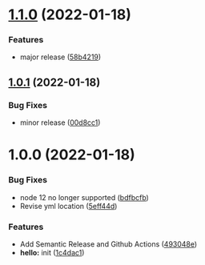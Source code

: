 # [1.1.0](https://github.com/jactec/semantic-release/compare/v1.0.1...v1.1.0) (2022-01-18)


### Features

* major release ([58b4219](https://github.com/jactec/semantic-release/commit/58b4219908a73542a028922b19ed3d3d8d1ed5f3))

## [1.0.1](https://github.com/jactec/semantic-release/compare/v1.0.0...v1.0.1) (2022-01-18)


### Bug Fixes

* minor release ([00d8cc1](https://github.com/jactec/semantic-release/commit/00d8cc1b1040151c085ed4c0a3b5ad739724fc87))

# 1.0.0 (2022-01-18)


### Bug Fixes

* node 12 no longer supported ([bdfbcfb](https://github.com/jactec/semantic-release/commit/bdfbcfb231cddecd9ef313895591d2a5a18b42f7))
* Revise yml location ([5eff44d](https://github.com/jactec/semantic-release/commit/5eff44d2b82a09fbfa4d45ee43ab7a9685780a36))


### Features

* Add Semantic Release and Github Actions ([493048e](https://github.com/jactec/semantic-release/commit/493048e6b5128e2a8d36e05dcf7c314194dd1c66))
* **hello:** init ([1c4dac1](https://github.com/jactec/semantic-release/commit/1c4dac1f4991ba931e5e397da1804d8e9ce5df66))
